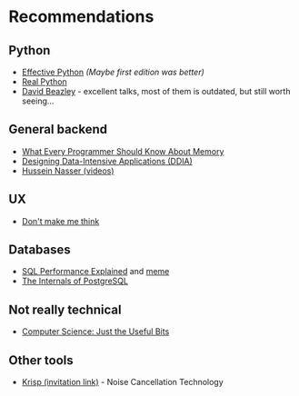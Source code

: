 # Recommendations

## Python
* [Effective Python](https://effectivepython.com/) _(Maybe first edition was better)_
* [Real Python](https://realpython.com/)
* [David Beazley](https://dabeaz.com/) - excellent talks, most of them is outdated, but still worth seeing...

## General backend
* [What Every Programmer Should Know About Memory](https://www.asc.tuwien.ac.at/~schoeberl/wiki/lva/seminar11/cpumemory.pdf)
* [Designing Data-Intensive Applications (DDIA)](https://dataintensive.net/)
* [Hussein Nasser (videos)](https://www.husseinnasser.com/p/software-engineering-videos.html)

## UX
* [Don't make me think](https://www.amazon.com/Dont-Make-Think-Revisited-Usability/dp/0321965515)

## Databases
* [SQL Performance Explained](https://sql-performance-explained.com/) and [meme](https://www.reddit.com/r/SQL/comments/hpjij2/sql_performance_explained_expectations_vs_reality/)
* [The Internals of PostgreSQL](http://www.interdb.jp/pg/index.html)

## Not really technical
* [Computer Science: Just the Useful Bits](http://justtheusefulbits.com/)


## Other tools
* [Krisp (invitation link)](https://ref.krisp.ai/u/u6d3ecfb07) - Noise Cancellation Technology
